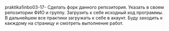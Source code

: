 praktika1inbo03-17-
Сделать форк данного репозитория. Указать в своем репозитории ФИО и группу. Загрузить к себе исходный код программы. В дальнейшем все практики загружать к себе в акаунт. Буду заходить к какждому на страницу и смотреть выполнение работ.
